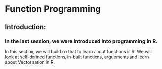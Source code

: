 # Function Programming

## Introduction:

### In the last session, we were introduced into programming in R.


In this section, we will build on that to learn about functions in R. We will look at self-defined functions, in-built functions, arguements and learn about Vectorisation in R.